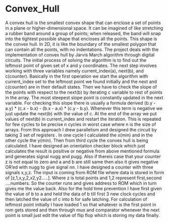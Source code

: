 # Convex_Hull
A convex hull is the smallest convex shape that can enclose a set of
points in a plane or higher-dimensional space. It can be imagined of
like stretching a rubber band around a group of points; when
released, the band will snap into the tightest possible shape that
encloses all the points. This shape is the convex hull. In 2D, it is like
the boundary of the smallest polygon that can contain all the points,
with no indentations. The project deals with the implementation of
convex hull by Jarvis March algorithm through digital circuits. The
initial process of solving the algorithm is to find out the leftmost
point of given set of x and y coordinates. The next step involves
working with three variables namely current_index(a), next(b), and
c(counter). Basically in the first operation we start the algorithm with
current_index set to the leftmost point we found initially and the
next and c(counter) are in their default states. Then we have to check
the slope of the points with respect to the next(b) by iterating c
variable to rest of points in the array. The most steepest slope point is
constantly updated in the next variable. For checking this slope there
is usually a formula derived (b.y - a.y) * (c.x - b.x) - (b.x - a.x) * (c.y -
b.y). Whenever this term is negative we just update the next(b) with
the value of c. At the end of the array we put values of next(b) in
current_index and restart the iteration. This is repeated for few
cycles to be precise n cycles in worst case where n is the size of
arrays. From this approach I drew parallelism and designed the circuit
by taking 3 set of registers . In one cycle I calculated the x(min) and in
the other cycle the y(min). Then from third cycle the convex hull is
being calculated. I have designed an orientation checker block which
just calculates the result is positive or negative from above
mentioned formula and generates signal nugg and pugg. Also if thereis case that your counter z is not equal to zero and a and b are still
same then also it gives negative OR’ed with nugg to give signal nn.
I have designed a counter with three signals x,y,z. The input is coming
from ROM file where data is stored in form of [z,1,x,y,2,x2,y2…..].
Where z is total points and 1,2 represent first,second ….numbers. So
the counter runs and gives address to ROM which in turn gives me
the value back. Also for the hold time prevention I have first given the
value of b to a and held the data of b till first 3 new clock cycles and
then latched the value of c into b for safe latching.
For calculation of leftmost point initially I have loaded 1 so that
whatever is the first point in rom gets stored and then through mux
and comparator whenever the next point is small just edit the value
of flip flop which is storing my data finally.
